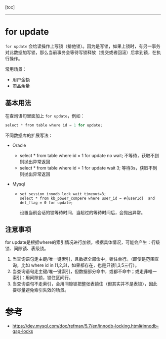 [toc]

---

# for update

`for update` 会给读操作上写锁（排他锁）。因为是写锁，如果上锁时，有另一事务对此数据加写锁，那么当前事务会等待写锁释放（提交或者回滚）后拿到锁，在执行操作。

常用场景：

- 用户金额
- 商品余量

## 基本用法

在查询语句里面加上 `for update`，例如：

```java
select * from table where id = 1 for update;
```

不同数据库的扩展写法：

- Oracle

  - select * from table where id = 1 for update no wait; 不等待，获取不到则抛出异常返回
  - select * from table where id = 1 for update wait 3; 等待3s，获取不到则抛出异常返回

- Mysql

  - ```mysql
    set session innodb_lock_wait_timeout=3;
    select * from kb_power_compere where user_id = #{userId}  and del_flag = 0 for update;
    ```

    设置当前会话的锁等待时间，当超过的等待时间后，会抛出异常。



## 注意事项

for update是根据where的索引情况进行加锁，根据具体情况，可能会产生：行级锁、间隙锁、表级锁。

1. 当查询语句走主键/唯一键索引，且数据全部命中，锁住单行。（即使是范围查询，比如 where id in (1,2,3)，如果都存在，也是只锁1,3,5三行）。
2. 当查询语句走主键/唯一键索引，但数据部分命中，或都不命中；或走非唯一索引：用间隙锁，锁住区间行。
3. 当查询语句不走索引，会用间隙锁把整张表锁住（但其实并不是表锁），因此要尽量避免索引失效的场景。



# 参考

-  https://dev.mysql.com/doc/refman/5.7/en/innodb-locking.html#innodb-gap-locks 